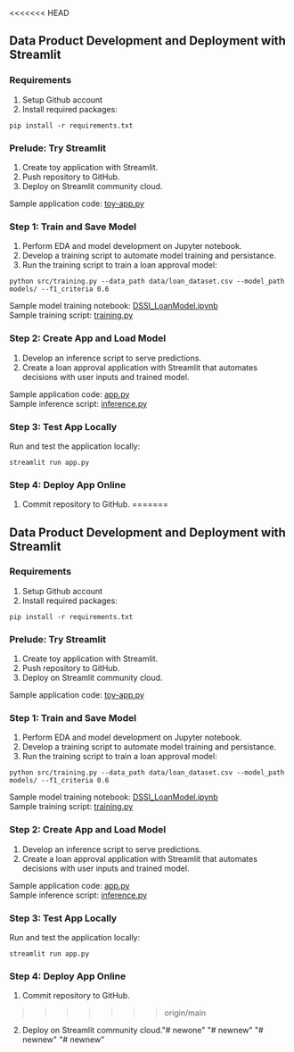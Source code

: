 <<<<<<< HEAD
## Data Product Development and Deployment with Streamlit
### Requirements
1. Setup Github account
2. Install required packages:
```
pip install -r requirements.txt
```
### Prelude: Try Streamlit
1. Create toy application with Streamlit.
2. Push repository to GitHub.
3. Deploy on Streamlit community cloud.  

Sample application code: [toy-app.py](https://github.com/NUS-ISS-DS/dssi-py/blob/main/toy-app.py)
### Step 1: Train and Save Model
1. Perform EDA and model development on Jupyter notebook.
2. Develop a training script to automate model training and persistance.
3. Run the training script to train a loan approval model:
```
python src/training.py --data_path data/loan_dataset.csv --model_path models/ --f1_criteria 0.6
```
Sample model training notebook: [DSSI_LoanModel.ipynb](https://github.com/NUS-ISS-DS/dssi-py/blob/main/notebooks/DSSl_LoanModel.ipynb)  
Sample training script: [training.py](https://github.com/NUS-ISS-DS/dssi-py/blob/main/src/training.py)
### Step 2: Create App and Load Model
1. Develop an inference script to serve predictions.
2. Create a loan approval application with Streamlit that automates decisions with user inputs and trained model. 

Sample application code: [app.py](https://github.com/NUS-ISS-DS/dssi-py/blob/main/app.py)  
Sample inference script: [inference.py](https://github.com/NUS-ISS-DS/dssi-py/blob/main/src/inference.py)
### Step 3: Test App Locally
Run and test the application locally:
```
streamlit run app.py
```
### Step 4: Deploy App Online
1. Commit repository to GitHub.
=======
## Data Product Development and Deployment with Streamlit
### Requirements
1. Setup Github account
2. Install required packages:
```
pip install -r requirements.txt
```
### Prelude: Try Streamlit
1. Create toy application with Streamlit.
2. Push repository to GitHub.
3. Deploy on Streamlit community cloud.  

Sample application code: [toy-app.py](https://github.com/NUS-ISS-DS/dssi-py/blob/main/toy-app.py)
### Step 1: Train and Save Model
1. Perform EDA and model development on Jupyter notebook.
2. Develop a training script to automate model training and persistance.
3. Run the training script to train a loan approval model:
```
python src/training.py --data_path data/loan_dataset.csv --model_path models/ --f1_criteria 0.6
```
Sample model training notebook: [DSSI_LoanModel.ipynb](https://github.com/NUS-ISS-DS/dssi-py/blob/main/notebooks/DSSl_LoanModel.ipynb)  
Sample training script: [training.py](https://github.com/NUS-ISS-DS/dssi-py/blob/main/src/training.py)
### Step 2: Create App and Load Model
1. Develop an inference script to serve predictions.
2. Create a loan approval application with Streamlit that automates decisions with user inputs and trained model. 

Sample application code: [app.py](https://github.com/NUS-ISS-DS/dssi-py/blob/main/app.py)  
Sample inference script: [inference.py](https://github.com/NUS-ISS-DS/dssi-py/blob/main/src/inference.py)
### Step 3: Test App Locally
Run and test the application locally:
```
streamlit run app.py
```
### Step 4: Deploy App Online
1. Commit repository to GitHub.
>>>>>>> origin/main
2. Deploy on Streamlit community cloud."# newone" 
"# newnew" 
"# newnew" 
"# newnew" 
